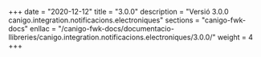 +++
date        = "2020-12-12"
title       = "3.0.0"
description = "Versió 3.0.0 canigo.integration.notificacions.electroniques"
sections    = "canigo-fwk-docs"
enllac		= "/canigo-fwk-docs/documentacio-llibreries/canigo.integration.notificacions.electroniques/3.0.0/"
weight		= 4
+++
